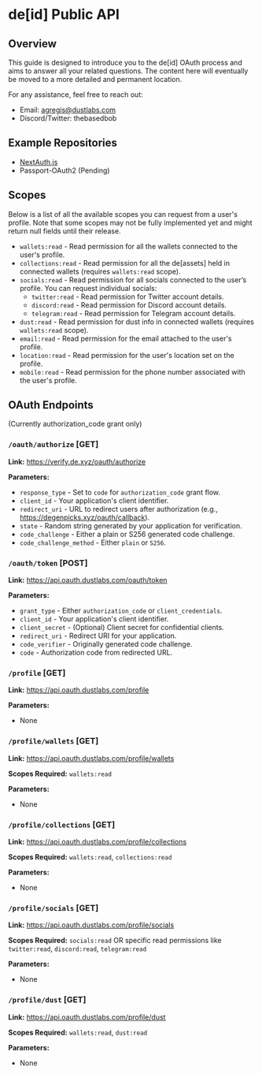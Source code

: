 # de[id] Public API

## Overview
This guide is designed to introduce you to the de[id] OAuth process and aims to answer all your related questions. The content here will eventually be moved to a more detailed and permanent location. 

For any assistance, feel free to reach out:
- Email: agregis@dustlabs.com
- Discord/Twitter: thebasedbob

## Example Repositories
- [NextAuth.js](https://github.com/theDeGods/deid-oauth/tree/main/examples/authorization_code/next-auth-js)
- Passport-OAuth2 (Pending)

## Scopes
Below is a list of all the available scopes you can request from a user's profile. Note that some scopes may not be fully implemented yet and might return null fields until their release.

- `wallets:read` - Read permission for all the wallets connected to the user's profile.
- `collections:read` - Read permission for all the de[assets] held in connected wallets (requires `wallets:read` scope).
- `socials:read` - Read permission for all socials connected to the user’s profile. You can request individual socials:
    - `twitter:read` - Read permission for Twitter account details.
    - `discord:read` - Read permission for Discord account details.
    - `telegram:read` - Read permission for Telegram account details.
- `dust:read` - Read permission for dust info in connected wallets (requires `wallets:read` scope).
- `email:read` - Read permission for the email attached to the user's profile.
- `location:read` - Read permission for the user's location set on the profile.
- `mobile:read` - Read permission for the phone number associated with the user's profile.

## OAuth Endpoints
(Currently authorization_code grant only)

### `/oauth/authorize` [GET]
**Link:** https://verify.de.xyz/oauth/authorize

**Parameters:**
- `response_type` - Set to `code` for `authorization_code` grant flow.
- `client_id` - Your application's client identifier.
- `redirect_uri` - URL to redirect users after authorization (e.g., https://degenpicks.xyz/oauth/callback).
- `state` - Random string generated by your application for verification.
- `code_challenge` - Either a plain or S256 generated code challenge.
- `code_challenge_method` - Either `plain` or `S256`.

### `/oauth/token` [POST]
**Link:** https://api.oauth.dustlabs.com/oauth/token

**Parameters:**
- `grant_type` - Either `authorization_code` or `client_credentials`.
- `client_id` - Your application's client identifier.
- `client_secret` - (Optional) Client secret for confidential clients.
- `redirect_uri` - Redirect URI for your application.
- `code_verifier` - Originally generated code challenge.
- `code` - Authorization code from redirected URL.

### `/profile` [GET]
**Link:** https://api.oauth.dustlabs.com/profile

**Parameters:**
- None

### `/profile/wallets` [GET]
**Link:** https://api.oauth.dustlabs.com/profile/wallets

**Scopes Required:** `wallets:read`

**Parameters:**
- None

### `/profile/collections` [GET]
**Link:** https://api.oauth.dustlabs.com/profile/collections

**Scopes Required:** `wallets:read`, `collections:read`

**Parameters:**
- None

### `/profile/socials` [GET]
**Link:** https://api.oauth.dustlabs.com/profile/socials

**Scopes Required:** `socials:read` OR specific read permissions like `twitter:read`, `discord:read`, `telegram:read`

**Parameters:**
- None

### `/profile/dust` [GET]
**Link:** https://api.oauth.dustlabs.com/profile/dust

**Scopes Required:** `wallets:read`, `dust:read`

**Parameters:**
- None

